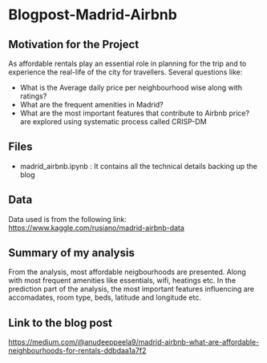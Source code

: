 # Blogpost-Madrid-Airbnb


## Motivation for the Project
As affordable rentals play an essential role in planning for the trip and to experience the real-life of the city for travellers. 
Several questions like:
- What is the Average daily price per neighbourhood wise along with ratings?
- What are the frequent amenities in Madrid?
- What are the most important features that contribute to Airbnb price?
are explored using systematic process called CRISP-DM

## Files

- madrid_airbnb.ipynb : It contains all the technical details backing up the blog


## Data
Data used is from the following link:
https://www.kaggle.com/rusiano/madrid-airbnb-data
  
## Summary of my analysis
From the analysis, most affordable neigbourhoods are presented. Along with most frequent amenities like essentials, wifi, heatings etc. In the prediction part of the analysis, the most important features influencing are accomadates, room type, beds, latitude and longitude etc.

## Link to the blog post
https://medium.com/@anudeeppeela9/madrid-airbnb-what-are-affordable-neighbourhoods-for-rentals-ddbdaa1a7f2
